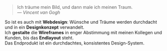 > Ich träume mein Bild, und dann male ich meinen Traum.  
> — _Vincent van Gogh_

So ist es auch mit **Webdesign**: Wünsche und Träume werden durchdacht und in ein **Designkonzept** verwandelt.  
Ich **gestalte** die **Wireframes** in enger Abstimmung mit meinen Kollegen und Kunden, bis das **Endlayout** steht.  
Das Endprodukt ist ein durchdachtes, konsistentes Design-System.
